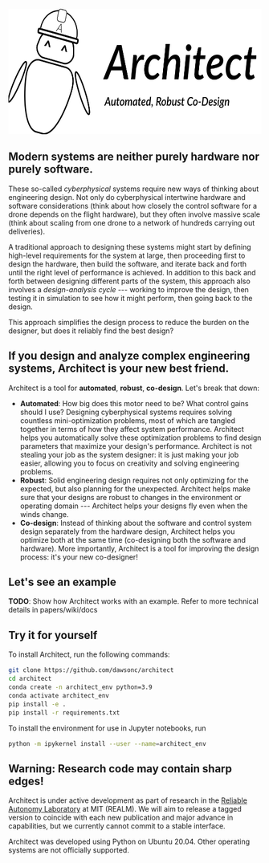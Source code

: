 <p align="center">
  <img src="imgs/architect_logo.png" height=250/>
</p>


## Modern systems are neither purely hardware nor purely software.

These so-called *cyberphysical* systems require new ways of thinking about engineering design. Not only do cyberphysical intertwine hardware and software considerations (think about how closely the control software for a drone depends on the flight hardware), but they often involve massive scale (think about scaling from one drone to a network of hundreds carrying out deliveries).

A traditional approach to designing these systems might start by defining high-level requirements for the system at large, then proceeding first to design the hardware, then build the software, and iterate back and forth until the right level of performance is achieved. In addition to this back and forth between designing different parts of the system, this approach also involves a *design-analysis cycle* --- working to improve the design, then testing it in simulation to see how it might perform, then going back to the design.

This approach simplifies the design process to reduce the burden on the designer, but does it reliably find the best design?

## If you design and analyze complex engineering systems, Architect is your new best friend.

Architect is a tool for **automated**, **robust**, **co-design**. Let's break that down:

- **Automated**: How big does this motor need to be? What control gains should I use? Designing cyberphysical systems requires solving countless mini-optimization problems, most of which are tangled together in terms of how they affect system performance. Architect helps you automatically solve these optimization problems to find design parameters that maximize your design's performance. Architect is not stealing your job as the system designer: it is just making your job easier, allowing you to focus on creativity and solving engineering problems.
- **Robust**: Solid engineering design requires not only optimizing for the expected, but also planning for the unexpected. Architect helps make sure that your designs are robust to changes in the environment or operating domain --- Architect helps your designs fly even when the winds change.
- **Co-design**: Instead of thinking about the software and control system design separately from the hardware design, Architect helps you optimize both at the same time (co-designing both the software and hardware). More importantly, Architect is a tool for improving the design process: it's your new co-designer!

## Let's see an example

**TODO**: Show how Architect works with an example. Refer to more technical details in papers/wiki/docs

## Try it for yourself

To install Architect, run the following commands:

```bash
git clone https://github.com/dawsonc/architect
cd architect
conda create -n architect_env python=3.9
conda activate architect_env
pip install -e .
pip install -r requirements.txt
```

To install the environment for use in Jupyter notebooks, run
```bash
python -m ipykernel install --user --name=architect_env
```

## Warning: Research code may contain sharp edges!

Architect is under active development as part of research in the [Reliable Autonomy Laboratory](realm.mit.edu) at MIT (REALM). We will aim to release a tagged version to coincide with each new publication and major advance in capabilities, but we currently cannot commit to a stable interface.

Architect was developed using Python on Ubuntu 20.04. Other operating systems are not officially supported.
